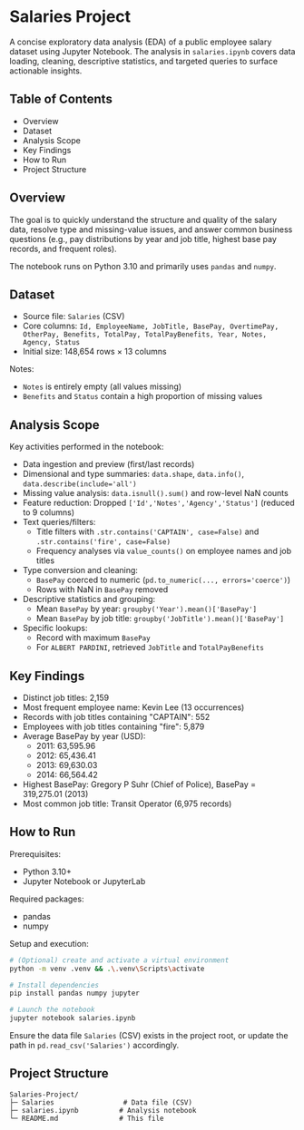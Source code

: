 # Salaries Project

A concise exploratory data analysis (EDA) of a public employee salary dataset using Jupyter Notebook. The analysis in `salaries.ipynb` covers data loading, cleaning, descriptive statistics, and targeted queries to surface actionable insights.

## Table of Contents
- Overview
- Dataset
- Analysis Scope
- Key Findings
- How to Run
- Project Structure

## Overview
The goal is to quickly understand the structure and quality of the salary data, resolve type and missing-value issues, and answer common business questions (e.g., pay distributions by year and job title, highest base pay records, and frequent roles).

The notebook runs on Python 3.10 and primarily uses `pandas` and `numpy`.

## Dataset
- Source file: `Salaries` (CSV)
- Core columns: `Id, EmployeeName, JobTitle, BasePay, OvertimePay, OtherPay, Benefits, TotalPay, TotalPayBenefits, Year, Notes, Agency, Status`
- Initial size: 148,654 rows × 13 columns

Notes:
- `Notes` is entirely empty (all values missing)
- `Benefits` and `Status` contain a high proportion of missing values

## Analysis Scope
Key activities performed in the notebook:
- Data ingestion and preview (first/last records)
- Dimensional and type summaries: `data.shape`, `data.info()`, `data.describe(include='all')`
- Missing value analysis: `data.isnull().sum()` and row-level NaN counts
- Feature reduction: Dropped `['Id','Notes','Agency','Status']` (reduced to 9 columns)
- Text queries/filters:
  - Title filters with `.str.contains('CAPTAIN', case=False)` and `.str.contains('fire', case=False)`
  - Frequency analyses via `value_counts()` on employee names and job titles
- Type conversion and cleaning:
  - `BasePay` coerced to numeric (`pd.to_numeric(..., errors='coerce')`)
  - Rows with NaN in `BasePay` removed
- Descriptive statistics and grouping:
  - Mean `BasePay` by year: `groupby('Year').mean()['BasePay']`
  - Mean `BasePay` by job title: `groupby('JobTitle').mean()['BasePay']`
- Specific lookups:
  - Record with maximum `BasePay`
  - For `ALBERT PARDINI`, retrieved `JobTitle` and `TotalPayBenefits`

## Key Findings
- Distinct job titles: 2,159
- Most frequent employee name: Kevin Lee (13 occurrences)
- Records with job titles containing "CAPTAIN": 552
- Employees with job titles containing "fire": 5,879
- Average BasePay by year (USD):
  - 2011: 63,595.96
  - 2012: 65,436.41
  - 2013: 69,630.03
  - 2014: 66,564.42
- Highest BasePay: Gregory P Suhr (Chief of Police), BasePay = 319,275.01 (2013)
- Most common job title: Transit Operator (6,975 records)

## How to Run
Prerequisites:
- Python 3.10+
- Jupyter Notebook or JupyterLab

Required packages:
- pandas
- numpy

Setup and execution:
```bash
# (Optional) create and activate a virtual environment
python -m venv .venv && .\.venv\Scripts\activate

# Install dependencies
pip install pandas numpy jupyter

# Launch the notebook
jupyter notebook salaries.ipynb
```

Ensure the data file `Salaries` (CSV) exists in the project root, or update the path in `pd.read_csv('Salaries')` accordingly.

## Project Structure
```
Salaries-Project/
├─ Salaries                 # Data file (CSV)
├─ salaries.ipynb          # Analysis notebook
└─ README.md               # This file
```
